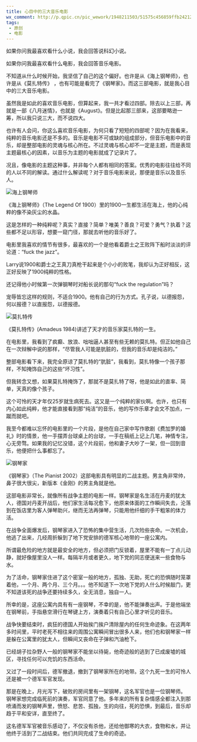 ```yaml
---
title: 心目中的三大音乐电影
wx_comment: http://p.qpic.cn/pic_wework/1948211503/51575c456859ffb242120c8c3d6f07f20c930b6228f18b3c/0
tags:
 - 原创
 - 电影
---
```


如果你问我最喜欢看什么小说，我会回答说科幻小说。

如果你问我最喜欢看什么电影，我会回答音乐电影。



不知道从什么时候开始，我坚信了自己的这个偏好。也许是从《海上钢琴师》，也许是从《莫扎特传》 ，也有可能是看完了《钢琴家》。而这三部电影，就是我心目中的三大音乐电影。



虽然我是如此的喜欢音乐电影，但算起来，我一共才看过四部。除去以上三部，再就是一部《八月迷情》，也就是《August》。但是比起那三部来，这部要略逊一筹，所以我只说三大，而不说四大。



也许有人会问，你这么喜欢音乐电影，为何只看了短短的四部呢？因为在我看来，纯粹的音乐电影还是不多的。音乐是电影不可或缺的组成部分，但音乐电影中的音乐，却是整部电影的灵魂与核心所在。不过灵魂与核心却不一定是主题，而是表现主题最核心的因素，以音乐为主题的电影就成了记录片了。



况且，像电影的主题这种事，并非每个人都有相同的答案。优秀的电影往往给不同的人以不同的解读。通过什么解读呢？对于音乐电影来说，那便是音乐以及音乐人。







![海上钢琴师](http://p.qpic.cn/pic_wework/1948211503/66606b72fe7a8c15b315a73edb95cf3a6f1c22ccb24928b7/0)



《海上钢琴师》（The Legend Of 1900）里的1900一生都生活在海上，他的心纯粹的像不染灰尘的水晶。



这是怎样的一种纯粹呢？真实？直接？简单？唯美？善良？可爱？勇气？执着？这些都不足以形容，想要一窥门径，那就去听他的音乐好了。



电影里我喜欢的情节有很多，最喜欢的一个是他看着爵士之王败阵下船时淡淡的评论道：“fuck the jazz”。



Larry说1900和爵士之王真刀真枪干起来是个小小的败笔，我却认为正好相反，这正好反映了1900纯粹的性格。



还记得他小时候第一次弹钢琴时对船长说的那句“fuck the regulation”吗？



宠辱皆忘这样的规则，不适合1900。他有自己的行为方式。孔子说，以德报怨，何以报德？以直报怨，以德报德。







![莫扎特传](http://p.qpic.cn/pic_wework/1948211503/545259405e23a1b3c6a436f52353ab1d725de01cafb879fd/0)



《莫扎特传》(Amadeus 1984)讲述了天才的音乐家莫扎特的一生。



在电影里，我看到了疯癫、放浪、咄咄逼人甚至有些无赖的莫扎特。但正如他自己在一次辩解中说的那样，“尽管我人可能是肮脏的，但我的音乐却是纯洁的。”



整部电影看下来，我完全原谅了莫扎特的“肮脏”，我看到，莫扎特像一个孩子那样，不知掩饰自己的这些“坏习性”。



但我转念又想，如果莫扎特掩饰了，那就不是莫扎特了呀，他是如此的直率、简单，天真的像个孩子。



这个可怜的天才年仅25岁就生病死去。这又是一个纯粹的家伙啊。也许，也只有内心如此纯粹，他才能直接看到那“纯洁”的音乐，他的写作乐章才会文不加点，一蹴而就吧。



我至今都难以忘怀的电影里的一个片段，是他在自己家中写作歌剧《费加罗的婚礼》时的情景，他一手摆弄台球桌上的台球，一手在稿纸上记上几笔，神情专注，心无旁骛。如果我的记忆没错，这个片段前，他和妻子大吵了一架，但一回到音乐，他便把什么事都忘了。







![钢琴家](http://p.qpic.cn/pic_wework/1948211503/292f243da0f28a4f2ce7e9b16f054cc5516ec98c550e328c/0)



《钢琴家》（The Pianist 2002）这部电影具有明显的二战主题。男主角非常帅，鼻子很大很尖，新版本《金刚》的男主角就是他。



这部电影非常长，就像所有战争主题的电影一样。钢琴家是名生活在丹麦的犹太人，德国对丹麦开战后，他们家生活每况愈下，他原来体面的工作瞬间失去，沦落到在饭店里为客人弹琴助兴，继而无法再弹琴，只能用他纤细的手干粗笨的体力活。



在战争全面爆发后，钢琴家进入了恐怖的集中营生活，几次险些丧命。一次机会，他逃了出来，几经周折躲到了地下党安排的德军核心地带的一座公寓内。



所谓最危险的地方就是最安全的地方，但必须把门反锁着，屋里不能有一丁点儿动静，就好像屋里没人一样。每隔半月或者更久，地下党的同志便送来一些食物与水。



为了活命，钢琴家住进了这个密室一般的地方，孤独、无助，死亡的恐惧随时笼罩着他，一个月、两个月、三个月。。。他不知道下一次地下党的人什么时候敲门，更不知道该死的战争还要持续多久，全无消息，独自一人。



所幸的是，这座公寓内具有有一座钢琴，不幸的是，他不能弹奏出声。于是他端坐在钢琴前，手指悬空滑行在琴键上方，演奏着只有自己心里才听见的音乐。



战争快要结束时，疯狂的德国人开始挨门挨户清除屋内的任何生命迹象。在这两年多时间里，平时老死不相往来的周围公寓瞬间冒出很多人来，他们也和钢琴家一样是躲在公寓里的犹太人，但瞬间又丧命在子弹和汽油枪下。



已经胡子拉杂野人一般的钢琴家不能坐以待毙，他奇迹般的逃到了已成废墟的城区，寻找任何可以充饥的东西活命。



又过了一段时间后，德军撤退，撤到了钢琴家所在的地带。这个九死一生的可怜人还是被一个德军军官发现。



那是在晚上，月光泻下，破败的房间里有一架钢琴，这名军官也是一位钢琴师。 钢琴家想完成临死前的演奏，军官同意了他。多年来的所有复杂情感全都注入到那喷涌而发的钢琴声里，愤怒、悲苦、孤独，生的向往，死的恐惧，到最后，音乐却趋于平和安详，直至终了。



这名德军军官被音乐感动了，不仅没有杀他，还给他御寒的大衣，食物和水，并让他终于活到了二战结束。他们共同完成了生命的奇迹。

